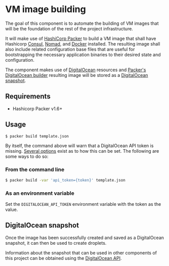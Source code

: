# VM image building

The goal of this component is to automate the building of VM images that will be the foundation of the rest of the project infrastructure. 

It will make use of [HashiCorp Packer](https://www.packer.io/) to build a VM image that shall have Hashicorp [Consul](https://www.consul.io), [Nomad](https://www.nomadproject.io/), and [Docker](https://www.docker.com/) installed. The resulting image shall also include related configuration base files that are useful for bootstrapping the necessary application binaries to their desired state and configuration.

The component makes use of [DigitalOcean](https://www.digitalocean.com/) resources and [Packer's DigitalOcean builder](https://www.packer.io/docs/builders/digitalocean) resulting image will be stored as a [DigitalOcean snapshot](https://www.digitalocean.com/docs/images/snapshots/).

## Requirements

- Hashicorp Packer v1.6+

## Usage

```bash
$ packer build template.json
```

By itself, the command above will warn that a DigitalOcean API token is missing. [Several options](https://www.packer.io/docs/templates/user-variables.html) exist as to how this can be set. The following are some ways to do so:

### From the command line

```bash
$ packer build -var 'api_token={token}' template.json
```

### As an environment variable

Set the `DIGITALOCEAN_API_TOKEN` environment variable with the token as the value.

## DigitalOcean snapshot

Once the image has been successfully created and saved as a DigitalOcean snapshot, it can then be used to create droplets.

Information about the snapshot that can be used in other components of this project can be obtained using the [DigitalOcean API](https://developers.digitalocean.com/documentation/v2/#snapshots). 